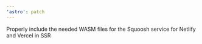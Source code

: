 ```yaml
---
'astro': patch
---
```


Properly include the needed WASM files for the Squoosh service for Netlify and Vercel in SSR
